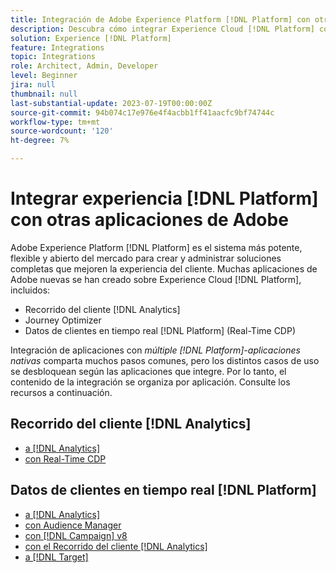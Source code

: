 ```yaml
---
title: Integración de Adobe Experience Platform [!DNL Platform] con otras aplicaciones de Adobe
description: Descubra cómo integrar Experience Cloud [!DNL Platform] con otras aplicaciones de Adobe.
solution: Experience [!DNL Platform]
feature: Integrations
topic: Integrations
role: Architect, Admin, Developer
level: Beginner
jira: null
thumbnail: null
last-substantial-update: 2023-07-19T00:00:00Z
source-git-commit: 94b074c17e976e4f4acbb1ff41aacfc9bf74744c
workflow-type: tm+mt
source-wordcount: '120'
ht-degree: 7%

---
```



# Integrar experiencia [!DNL Platform] con otras aplicaciones de Adobe

Adobe Experience Platform [!DNL Platform] es el sistema más potente, flexible y abierto del mercado para crear y administrar soluciones completas que mejoren la experiencia del cliente. Muchas aplicaciones de Adobe nuevas se han creado sobre Experience Cloud [!DNL Platform], incluidos:

* Recorrido del cliente [!DNL Analytics]
* Journey Optimizer
* Datos de clientes en tiempo real [!DNL Platform] (Real-Time CDP)

Integración de aplicaciones con _múltiple [!DNL Platform]-aplicaciones nativas_ comparta muchos pasos comunes, pero los distintos casos de uso se desbloquean según las aplicaciones que integre. Por lo tanto, el contenido de la integración se organiza por aplicación. Consulte los recursos a continuación.


## Recorrido del cliente [!DNL Analytics]

* [a [!DNL Analytics]](../cja/customer-journey-analytics-analytics.md)
* [con Real-Time CDP](../cja/cja-rtcdp.md)

## Datos de clientes en tiempo real [!DNL Platform]

* [a [!DNL Analytics]](../rtcdp/rtcdp-analytics.md)
* [con Audience Manager](../rtcdp/rtcdp-aam.md)
* [con [!DNL Campaign] v8](../rtcdp/rtcdp-campaign.md)
* [con el Recorrido del cliente [!DNL Analytics]](../rtcdp/rtcdp-cja.md)
* [a [!DNL Target]](../rtcdp/rtcdp-target.md)